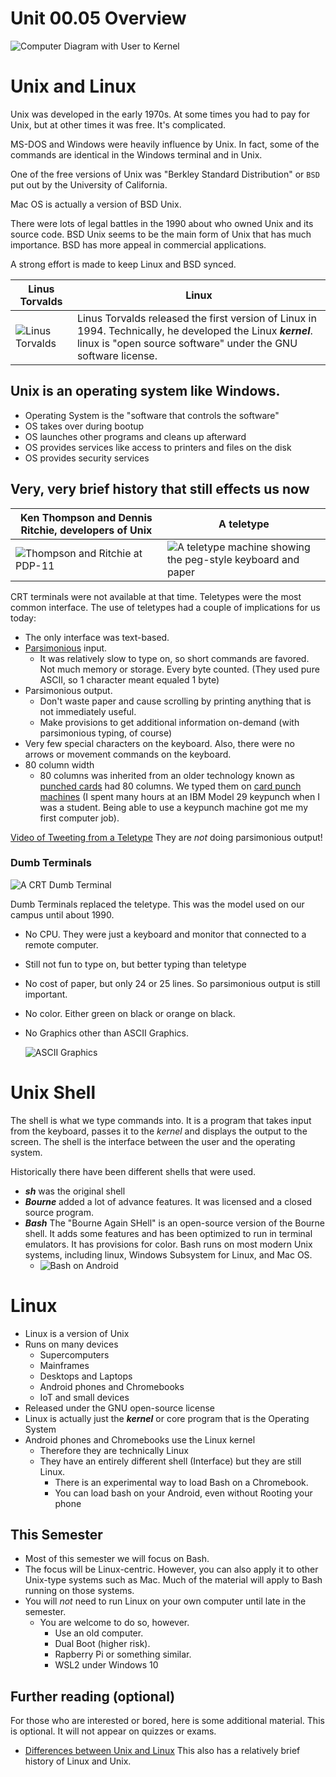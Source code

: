 # Unit 00.05 Overview

![Computer Diagram with User to Kernel](images/kernel.png)

# Unix and Linux

Unix was developed in the early 1970s.  At some times you had to pay for Unix, but at other times
it was free.  It's complicated.

MS-DOS and Windows were heavily influence by Unix.  In fact, some of the commands are identical in the Windows terminal and in Unix.

One of the free versions of Unix was "Berkley Standard Distribution" or ```BSD``` put out by the University of California.

Mac OS is actually a version of BSD Unix.  

There were lots of legal battles in the 1990 about who owned Unix and its source code.  BSD Unix seems to be the main form of Unix that has much importance.  BSD has more appeal in commercial applications.

A strong effort is made to keep Linux and BSD synced.  

| Linus Torvalds|Linux|
---|---
|![Linus Torvalds](images/linus.jpg)|Linus Torvalds released the first version of Linux in 1994.  Technically, he developed the Linux ***kernel***. linux is "open source software" under the GNU software license.   |


## Unix is an operating system like Windows.  

* Operating System is the "software that controls the software"
* OS takes over during bootup
* OS launches other programs and cleans up afterward
* OS provides services like access to printers and files on the disk
* OS provides security services

## Very, very brief history that still effects us now

Ken Thompson and Dennis Ritchie, developers of Unix | A teletype
-----------------------|-----------
![Thompson and Ritchie at PDP-11](images/1920px-Ken_Thompson_sitting_and_Dennis_Ritchie_at_PDP-11.jpg ) | ![A teletype machine showing the peg-style keyboard and paper](images/teletype.jpg)

CRT terminals were not available at that time.  Teletypes were the most common interface.  The use of teletypes had a couple of implications for us today:

* The only interface was text-based.
* [Parsimonious](https://www.merriam-webster.com/dictionary/parsimonious) input.  
  * It was relatively slow to type on, so short commands are favored.
  Not much memory or storage.  Every byte counted.  (They used pure ASCII, so 1 character meant equaled 1 byte)
* Parsimonious output.  
  * Don't waste paper and cause scrolling by printing anything that is not immediately useful.
  * Make provisions to get additional information on-demand (with parsimonious typing, of course)
* Very few special characters on the keyboard.  Also, there were no arrows or movement commands on the keyboard.
* 80 column width
  * 80 columns was inherited from an older technology known as [punched cards](https://upload.wikimedia.org/wikipedia/commons/f/f3/Punched_card.jpg) had 80 columns.  We typed them on [card punch machines](https://www.youtube.com/watch?v=YnnGbcM-H8c)  (I spent many hours at an IBM Model 29 keypunch when I was a student.  Being able to use a keypunch machine got me my first computer job).

[Video of Tweeting from a Teletype](https://www.youtube.com/watch?v=9TGQ4pnVWSQ) They are *not* doing parsimonious output!

  ### Dumb Terminals

  ![A CRT Dumb Terminal](images/hpDumbTerminal.jpg)
  
  Dumb Terminals replaced the teletype.  This was the model used on our campus until about 1990.
 
* No CPU.  They were just a keyboard and monitor that connected to a remote computer.
* Still not fun to type on, but better typing than teletype
* No cost of paper, but only 24 or 25 lines.  So parsimonious output is still important.
* No color.  Either green on black or orange on black.
* No Graphics other than ASCII Graphics.
  
  ![ASCII Graphics](images/asciiArtSmall.png)

# Unix Shell

The shell is what we type commands into.  It is a program that takes input from the keyboard, passes it to the *kernel* and displays the output to the screen.  The shell is the interface between the user and the operating system.

Historically there have been different shells that were used.

* ***sh*** was the original shell
* ***Bourne*** added a lot of advance features.  It was licensed and a closed source program.
* ***Bash*** The "Bourne Again SHell" is an open-source version of the Bourne shell.  It adds some features and has been optimized to run in terminal emulators.  It has provisions for color.  Bash runs on most modern Unix systems, including linux, Windows Subsystem for Linux, and Mac OS.
  * ![Bash on Android](images/BashOnAndroidSmall.png)
# Linux

* Linux is a version of Unix
* Runs on many devices
  * Supercomputers
  * Mainframes
  * Desktops and Laptops
  * Android phones and Chromebooks
  * IoT and small devices
* Released under the GNU open-source license
* Linux is actually just the ***kernel*** or core program that is the Operating System
* Android phones and Chromebooks use the Linux kernel
  * Therefore they are technically Linux
  * They have an entirely different shell (Interface) but they are still Linux.
    * There is an experimental way to load Bash on a Chromebook.
    * You can load bash on your Android, even without Rooting your phone
  
## This Semester

* Most of this semester we will focus on Bash.
* The focus will be Linux-centric.  However, you can also apply it to other Unix-type systems such as Mac.  Much of the material will apply to Bash running on those systems.
* You will *not* need to run Linux on your own computer until late in the semester.
  * You are welcome to do so, however.
    * Use an old computer.
    * Dual Boot (higher risk).
    * Rapberry Pi or something similar.
    * WSL2 under Windows 10

## Further reading (optional)

For those who are interested or bored, here is some additional material.  This is optional.  It will not appear on quizzes or exams.

* [Differences between Unix and Linux](https://www.howtogeek.com/679989/what-are-the-differences-between-linux-and-unix/) This also has a relatively brief history of Linux and Unix.